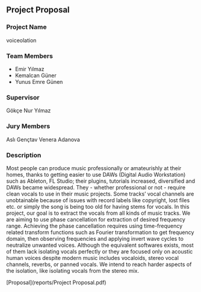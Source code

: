 ## Project Proposal

### Project Name
voiceolation

### Team Members
- Emir Yılmaz 
- Kemalcan Güner
- Yunus Emre Günen

### Supervisor 
Gökçe Nur Yılmaz 

### Jury Members
Aslı Gençtav
Venera Adanova

### Description

Most people can produce music professionally or amateurishly at their homes, thanks to getting easier to use DAWs (Digital Audio Workstation) such as Ableton, FL Studio; their plugins, tutorials increased, diversified and DAWs became widespread. They - whether professional or not - require clean vocals to use in their music projects. Some tracks’ vocal channels are unobtainable because of issues with record labels like copyright, lost files etc. or simply the song is being too old for having stems for vocals. In this project, our goal is to extract the vocals from all kinds of music tracks. We are aiming to use phase cancellation for extraction of desired frequency range. Achieving the phase cancellation requires using time-frequency related transform functions such as Fourier transformation to get frequency domain, then observing frequencies and applying invert wave cycles to neutralize unwanted voices.
Although the equivalent softwares exists, most of them lack isolating vocals perfectly or they are focused only on acoustic human voices despite modern music includes vocaloids, stereo vocal channels, reverbs, or panned vocals. We intend to reach harder aspects of the isolation, like isolating vocals from the stereo mix.

[Proposal](reports/Project Proposal.pdf)
